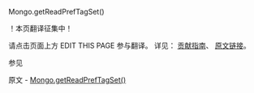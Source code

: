  Mongo.getReadPrefTagSet()

 ！本页翻译征集中！

请点击页面上方 EDIT THIS PAGE 参与翻译。
详见：
[贡献指南]( https://github.com/JinMuInfo/MongoDB-Manual-zh/blob/master/CONTRIBUTING.md )、
[原文链接](  https://docs.mongodb.com/manual/reference/method/Mongo.getReadPrefTagSet/  )。

 参见

原文 - [Mongo.getReadPrefTagSet()]( https://docs.mongodb.com/manual/reference/method/Mongo.getReadPrefTagSet/ )

